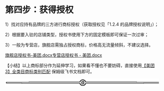 # 第四步：获得授权

1）找对应持有品牌的三方进行商标授权（获取授权见「1.2.4 的品牌授权说明」）；

2）根据要入驻的店铺类型，授权书使用下方的固定模板即可保证一次过审；

3）一般为专营店，旗舰店需独占授权商标，价格高无流量倾斜，不建议选择。

[旗舰店授权书-美团.docx](https://search01.shengcaiyoushu.com/upload/doc/EhJ9dQnH7oKHm8x9MQTcPjdcnjK/JjH7bk6Uwo9AnpxfYsJcaPR1n2c)[专营店授权书 - 美团.docx](https://search01.shengcaiyoushu.com/upload/doc/EhJ9dQnH7oKHm8x9MQTcPjdcnjK/QlnhbZM5NoK60QxKNiKcTDGHnxf)

【小结】以上商标部分作为延伸学习，如果看不懂也不要妨碍，直接使用[【美团 3】全类目商标类别匹配](https://shengcaiyoushu01.feishu.cn/sheets/shtcnferjJxwMhZ9ZpU2yssI5J9) 保姆级飞书文档即可。

![](img/af1b0ff95055ad1b068bc39a8c34b73c.png)